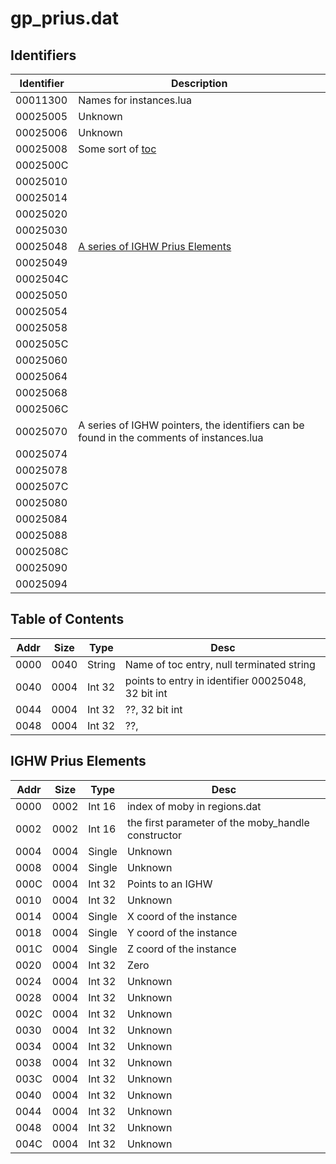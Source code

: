 # gp_prius.dat

## Identifiers

| Identifier | Description |
|---|---|
| 00011300 | Names for instances.lua |
| 00025005 | Unknown |
| 00025006 | Unknown |
| 00025008 | Some sort of [toc](#table-of-contents) |
| 0002500C |  |
| 00025010 |  |
| 00025014 |  |
| 00025020 |  |
| 00025030 |  |
| 00025048 | [A series of IGHW Prius Elements](#ighw-prius-elements) |
| 00025049 |  |
| 0002504C |  |
| 00025050 |  |
| 00025054 |  |
| 00025058 |  |
| 0002505C |  |
| 00025060 |  |
| 00025064 |  |
| 00025068 |  |
| 0002506C |  |
| 00025070 | A series of IGHW pointers, the identifiers can be found in the comments of instances.lua |
| 00025074 |  |
| 00025078 |  |
| 0002507C |  |
| 00025080 |  |
| 00025084 |  |
| 00025088 |  |
| 0002508C |  |
| 00025090 |  |
| 00025094 |  |

## Table of Contents

| Addr | Size |  Type  | Desc |
|------|------|--------|------|
| 0000 | 0040 | String | Name of toc entry, null terminated string |
| 0040 | 0004 | Int 32 | points to entry in identifier 00025048, 32 bit int |
| 0044 | 0004 | Int 32 | ??, 32 bit int |
| 0048 | 0004 | Int 32 | ??,  |

## IGHW Prius Elements

| Addr | Size |  Type  | Desc |
|------|------|--------|------|
| 0000 | 0002 | Int 16 | index of moby in regions.dat |
| 0002 | 0002 | Int 16 | the first parameter of the moby_handle constructor |
| 0004 | 0004 | Single | Unknown |
| 0008 | 0004 | Single | Unknown |
| 000C | 0004 | Int 32 | Points to an IGHW |
| 0010 | 0004 | Int 32 | Unknown |
| 0014 | 0004 | Single | X coord of the instance |
| 0018 | 0004 | Single | Y coord of the instance |
| 001C | 0004 | Single | Z coord of the instance |
| 0020 | 0004 | Int 32 | Zero |
| 0024 | 0004 | Int 32 | Unknown |
| 0028 | 0004 | Int 32 | Unknown |
| 002C | 0004 | Int 32 | Unknown |
| 0030 | 0004 | Int 32 | Unknown |
| 0034 | 0004 | Int 32 | Unknown |
| 0038 | 0004 | Int 32 | Unknown |
| 003C | 0004 | Int 32 | Unknown |
| 0040 | 0004 | Int 32 | Unknown |
| 0044 | 0004 | Int 32 | Unknown |
| 0048 | 0004 | Int 32 | Unknown |
| 004C | 0004 | Int 32 | Unknown |

## 